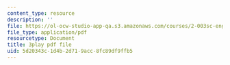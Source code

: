 ```yaml
---
content_type: resource
description: ''
file: https://ol-ocw-studio-app-qa.s3.amazonaws.com/courses/2-003sc-engineering-dynamics-fall-2011/5d20343c1d4b2d719acc8fc89df9ffb5_Ze5nqLIYUMc.pdf
file_type: application/pdf
resourcetype: Document
title: 3play pdf file
uid: 5d20343c-1d4b-2d71-9acc-8fc89df9ffb5
---
```

